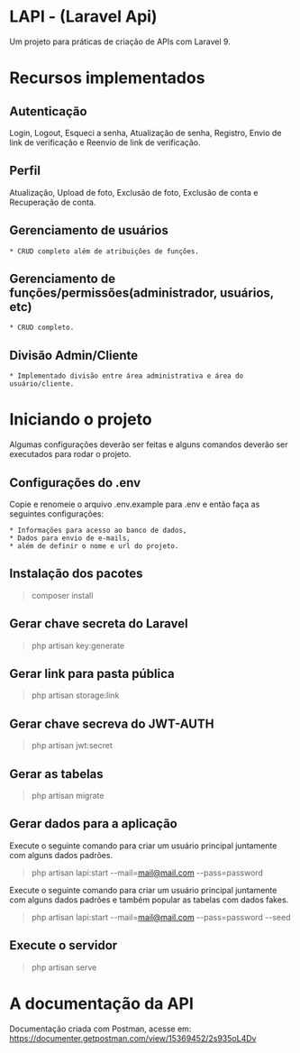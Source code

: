 # LAPI - (Laravel Api)
Um projeto para práticas de criação de APIs com Laravel 9.

# Recursos implementados
## Autenticação
Login, Logout, Esqueci a senha, Atualização de senha, Registro, Envio de link de verificação e Reenvio de link de verificação.

## Perfil
Atualização, Upload de foto, Exclusão de foto, Exclusão de conta e Recuperação de conta.

## Gerenciamento de usuários
    * CRUD completo além de atribuições de funções.

## Gerenciamento de funções/permissões(administrador, usuários, etc)
    * CRUD completo.

## Divisão Admin/Cliente
    * Implementado divisão entre área administrativa e área do usuário/cliente.

# Iniciando o projeto
Algumas configurações deverão ser feitas e alguns comandos deverão ser executados para rodar o projeto.

## Configurações do .env
Copie e renomeie o arquivo .env.example para .env e então faça as seguintes configurações:

    * Informações para acesso ao banco de dados,
    * Dados para envio de e-mails,
    * além de definir o nome e url do projeto.

## Instalação dos pacotes
> composer install

## Gerar chave secreta do Laravel
> php artisan key:generate

## Gerar link para pasta pública
> php artisan storage:link

## Gerar chave secreva do JWT-AUTH
> php artisan jwt:secret

## Gerar as tabelas
> php artisan migrate

## Gerar dados para a aplicação
Execute o seguinte comando para criar um usuário principal juntamente com alguns dados padrões.
> php artisan lapi:start --mail=mail@mail.com --pass=password

Execute o seguinte comando para criar um usuário principal juntamente com alguns dados padrões e também popular as tabelas com dados fakes.
> php artisan lapi:start --mail=mail@mail.com --pass=password --seed

## Execute o servidor
> php artisan serve

# A documentação da API
Documentação criada com Postman, acesse em: https://documenter.getpostman.com/view/15369452/2s935oL4Dv